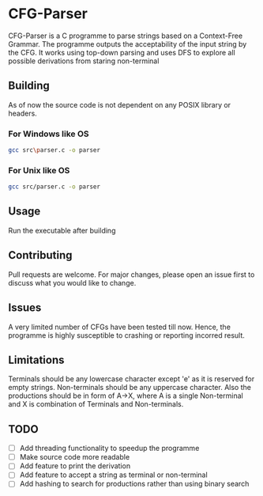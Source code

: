 # CFG-Parser

CFG-Parser is a C programme to parse strings based on a Context-Free Grammar. The programme outputs the acceptability of the input string by the CFG. It works using top-down parsing and uses DFS to explore all possible derivations from staring non-terminal

## Building

As of now the source code is not dependent on any POSIX library or headers. 

### For Windows like OS
```bash
gcc src\parser.c -o parser
```

### For Unix like OS
```bash
gcc src/parser.c -o parser
```

## Usage

Run the executable after building

## Contributing

Pull requests are welcome. For major changes, please open an issue first
to discuss what you would like to change.


## Issues

A very limited number of CFGs have been tested till now. Hence, the programme is highly susceptible to crashing or reporting incorred result.

## Limitations

Terminals should be any lowercase character except 'e' as it is reserved for empty strings. Non-terminals should be any uppercase character. Also the productions should be in form of A->X, where A is a single Non-terminal and X is combination of Terminals and Non-terminals.

## TODO

- [ ] Add threading functionality to speedup the programme
- [ ] Make source code more readable
- [ ] Add feature to print the derivation
- [ ] Add feature to accept a string as terminal or non-terminal
- [ ] Add hashing to search for productions rather than using binary search